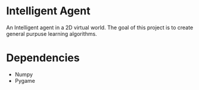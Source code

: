 Intelligent Agent
=================
An Intelligent agent in a 2D virtual world.
The goal of this project is to create general purpuse learning algorithms.

Dependencies
=================
- Numpy
- Pygame
